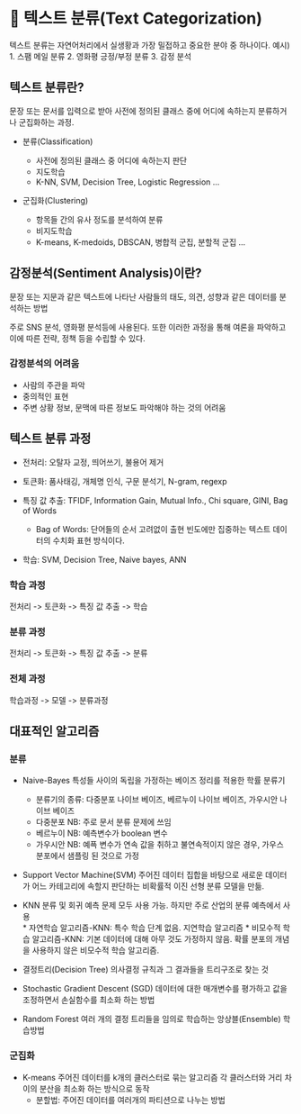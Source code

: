 # 📄 텍스트 분류(Text Categorization)
텍스트 분류는 자연어처리에서 실생황과 가장 밀접하고 중요한 분야 중 하나이다.
예시)
    1. 스팸 메일 분류 
    2. 영화평 긍정/부정 분류 
    3. 감정 분석 

## 텍스트 분류란?
문장 또는 문서를 입력으로 받아 사전에 정의된 클래스 중에 어디에 속하는지 분류하거나 군집화하는 과정.

* 분류(Classification)
    - 사전에 정의된 클래스 중 어디에 속하는지 판단
    - 지도학습
    - K-NN, SVM, Decision Tree, Logistic Regression ... 

* 군집화(Clustering)
    - 항목들 간의 유사 정도를 분석하여 분류
    - 비지도학습
    - K-means, K-medoids, DBSCAN, 병합적 군집, 분할적 군집 ... 

## 감정분석(Sentiment Analysis)이란?
문장 또는 지문과 같은 텍스트에 나타난 사람들의 태도, 의견, 성향과 같은 데이터를 분석하는 방법

주로 SNS 분석, 영화평 분석등에 사용된다. 또한 이러한 과정을 통해 여론을 파악하고 이에 따른 전략, 정책 등을 수립할 수 있다. 

### 감정분석의 어려움 
 - 사람의 주관을 파악
 - 중의적인 표현 
 - 주변 상황 정보, 문맥에 따른 정보도 파악해야 하는 것의 어려움 

 ## 텍스트 분류 과정 
  - 전처리: 오탈자 교정, 띄어쓰기, 불용어 제거 
  - 토큰화: 품사태깅, 개체명 인식, 구문 분석기, N-gram, regexp 
  - 특징 값 추출: TFIDF, Information Gain, Mutual Info., Chi square, GINI, Bag of Words 

    * Bag of Words: 단어들의 순서 고려없이 출현 빈도에만 집중하는 텍스트 데이터의 수치화 표현 방식이다.

  - 학습: SVM, Decision Tree, Naive bayes, ANN 

 ### 학습 과정 
  전처리 -> 토큰화 -> 특징 값 추출 -> 학습
  
 ### 분류 과정 
  전처리 -> 토큰화 -> 특징 값 추출 -> 분류 

 ### 전체 과정
  학습과정 -> 모델 -> 분류과정 

## 대표적인 알고리즘
### 분류
- Naive-Bayes
    특성들 사이의 독립을 가정하는 베이즈 정리를 적용한 학률 분류기 
    * 분류기의 종류: 다중분포 나이브 베이즈, 베르누이 나이브 베이즈, 가우시안 나이브 베이즈
    - 다중분포 NB: 주로 문서 분류 문제에 쓰임
    - 베르누이 NB: 예측변수가 boolean 변수 
    - 가우시안 NB: 예픅 변수가 연속 값을 취하고 불연속적이지 않은 경우, 가우스 분포에서 샘플링 된 것으로 가정 

- Support Vector Machine(SVM)
    주어진 데이터 집합을 바탕으로 새로운 데이터가 어느 카테고리에 속할지 판단하는 비확률적 이진 선형 분류 모델을 만듦. 

- KNN
    분류 및 회귀 예측 문제 모두 사용 가능. 하지만 주로 산업의 분류 예측에서 사용      
        * 자연학습 알고리즘-KNN: 특수 학습 단계 없음. 지연학습 알고리즘 
        * 비모수적 학습 알고리즘-KNN: 기본 데이터에 대해 아무 것도 가정하지 않음. 확률 분포의 개념을 사용하지 않은 비모수적 학습 알고리즘.

- 결정트리(Decision Tree) 
    의사결정 규칙과 그 결과들을 트리구조로 찾는 것

- Stochastic Gradient Descent (SGD)
    데이터에 대한 매개변수를 평가하고 값을 조정하면서 손실함수를 최소화 하는 방법 

- Random Forest
    여러 개의 결정 트리들을 임의로 학습하는 앙상블(Ensemble) 학습방법

### 군집화 
- K-means
    주어진 데이터를 k개의 클러스터로 묶는 알고리즘
    각 클러스터와 거리 차이의 분산을 최소화 하는 방식으로 동작 
    * 분할법: 주어진 데이터를 여러개의 파티션으로 나누는 방법 
